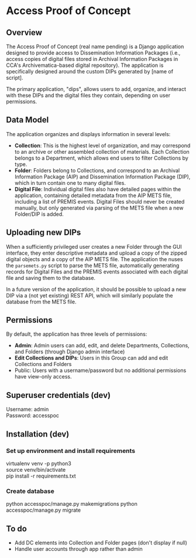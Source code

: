 # Access Proof of Concept

## Overview

The Access Proof of Concept (real name pending) is a Django application designed to provide access to Dissemination Information Packages (i.e., access copies of digital files stored in Archival Information Packages in CCA's Archivematica-based digital repository). The application is specifically designed around the custom DIPs generated by [name of script].

The primary application, "dips", allows users to add, organize, and interact with these DIPs and the digital files they contain, depending on user permissions.

## Data Model

The application organizes and displays information in several levels:

* **Collection**: This is the highest level of organization, and may correspond to an archive or other assembled collection of materials. Each Collection belongs to a Department, which allows end users to filter Collections by type.
* **Folder**: Folders belong to Collections, and correspond to an Archival Information Package (AIP) and Dissemination Information Package (DIP), which in turn contain one to many digital files.
* **Digital File**: Individual digital files also have detailed pages within the application, containing detailed metadata from the AIP METS file, including a list of PREMIS events. Digital Files should never be created manually, but only generated via parsing of the METS file when a new Folder/DIP is added.

## Uploading new DIPs

When a sufficiently privileged user creates a new Folder through the GUI interface, they enter descriptive metadata and upload a copy of the zipped digital objects and a copy of the AIP METS file. The application the nuses the `parsemets.py` script to parse the METS file, automatically generating records for Digital Files and the PREMIS events associated with each digital file and saving them to the database.

In a future version of the application, it should be possible to upload a new DIP via a (not yet existing) REST API, which will similarly populate the database from the METS file.

## Permissions

By default, the application has three levels of permissions:

* **Admin**: Admin users can add, edit, and delete Departments, Collections, and Folders (through Django admin interface)
* **Edit Collections and DIPs**: Users in this Group can add and edit Collections and Folders
* Public: Users with a username/password but no additional permissions have view-only access.

## Superuser credentials (dev)

Username: admin  
Password: accesspoc

## Installation (dev)

### Set up environment and install requirements

virtualenv venv -p python3  
source venv/bin/activate  
pip install -r requirements.txt

### Create database

python accesspoc/manage.py makemigrations
python accesspoc/manage.py migrate

## To do

* Add DC elements into Collection and Folder pages (don't display if null)
* Handle user accounts through app rather than admin
